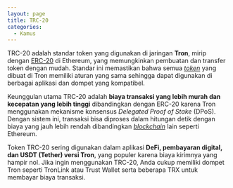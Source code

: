 ```yaml
---
layout: page
title: TRC-20
categories:
  - Kamus
---
```


TRC-20 adalah standar token yang digunakan di jaringan **Tron**, mirip dengan [ERC-20](https://rojocrypto.com/erc20/) di Ethereum, yang memungkinkan pembuatan dan transfer token dengan mudah. Standar ini memastikan bahwa semua [*token*](https://rojocrypto.com/token/) yang dibuat di Tron memiliki aturan yang sama sehingga dapat digunakan di berbagai aplikasi dan dompet yang kompatibel.

Keunggulan utama TRC-20 adalah **biaya transaksi yang lebih murah dan kecepatan yang lebih tinggi** dibandingkan dengan ERC-20 karena Tron menggunakan mekanisme konsensus *Delegated Proof of Stake* (DPoS). Dengan sistem ini, transaksi bisa diproses dalam hitungan detik dengan biaya yang jauh lebih rendah dibandingkan [*blockchain*](https://rojocrypto.com/blockchain/) lain seperti Ethereum.

Token TRC-20 sering digunakan dalam aplikasi **DeFi, pembayaran digital, dan USDT (Tether) versi Tron**, yang populer karena biaya kirimnya yang hampir nol. Jika ingin menggunakan TRC-20, Anda cukup memiliki dompet Tron seperti TronLink atau Trust Wallet serta beberapa TRX untuk membayar biaya transaksi.